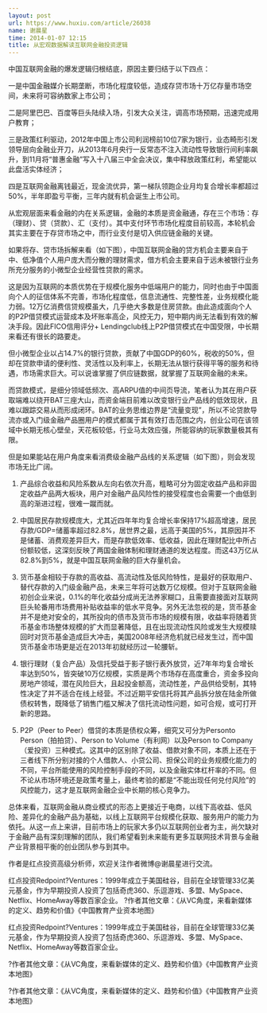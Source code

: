 ```yaml
---
layout: post
url: https://www.huxiu.com/article/26038
name: 谢晨星
time: 2014-01-07 12:15
title: 从宏观数据解读互联网金融投资逻辑
---
```

中国互联网金融的爆发逻辑归根结底，原因主要归结于以下四点：

一是中国金融媒介长期垄断，市场化程度较低，造成存贷市场十万亿存量市场空间，未来将可容纳数家上市公司；

二是阿里巴巴、百度等巨头陆续入场，引发大众关注，调高市场预期，迅速完成用户教育；

三是政策红利驱动，2012年中国上市公司利润榜前10位7家为银行，业态畸形引发领导层向金融业开刀，从2013年6月央行一反常态不注入流动性导致银行间利率飙升，到11月将“普惠金融”写入十八届三中全会决议，集中释放政策红利，希望能以此盘活实体经济；

四是互联网金融离钱最近，现金流优异，第一梯队领跑企业月均复合增长率都超过50%，半年即盈亏平衡，三年内就有机会诞生上市公司。

从宏观层面来看金融的内在关系逻辑，金融的本质是资金融通，存在三个市场：存（理财）、贷（贷款）、汇（支付）。其中支付环节市场化程度目前较高，本轮机会其实主要在于存贷市场之中，而行业支付是切入供应链金融的关键。

如果将存、贷市场拆解来看（如下图），中国互联网金融的贷方机会主要来自于中、低净值个人用户庞大而分散的理财需求，借方机会主要来自于远未被银行业务所充分服务的小微型企业经营性贷款的需求。

这是因为互联网的本质优势在于规模化服务中低端用户的能力，同时也由于中国面向个人的征信体系不完善，市场化程度低，信息流通性、完整性差，业务规模化能力弱。12万亿消费信贷规模虽大，几乎绝大多数是住房贷款。由此造成面向个人的P2P借贷模式运营成本及坏账率高企，风控无力，短中期内尚无法看到有效的解决手段。因此FICO信用评分+ Lendingclub线上P2P借贷模式在中国受限，中长期来看还有很长的路要走。

但小微型企业以占14.7%的银行贷款，贡献了中国GDP的60%，税收的50%，但却在贷款申请的便利性、灵活性以及利率上，长期无法从银行获得平等的服务和待遇，市场需求巨大。可以说谁掌握了供应链数据，就掌握了互联网金融的未来。

而贷款模式，是细分领域低频次、高ARPU值的中间页导流，笔者认为其在用户获取端难以绕开BAT三座大山，而资金端目前难以改变银行业产品线的低效现状，且难以跟踪交易从而形成闭环。BAT的业务思维边界是“流量变现”，所以不论贷款导流亦或入门级金融产品圈用户的模式都属于其有效打击范围之内，创业公司在该领域中长期无核心壁垒，天花板较低，行业马太效应强，所能容纳的玩家数量极其有限。

但是如果能站在用户角度来看消费级金融产品线的关系逻辑（如下图），则会发现市场无比广阔。

1. 产品综合收益和风险系数从左向右依次升高，粗略可分为固定收益产品和非固定收益产品两大板块，用户对金融产品风险性的接受程度也会需要一个由低到高的渐进过程，很难一蹴而就。

2. 中国居民存款规模庞大，尤其近四年年均复合增长率保持17%超高增速，居民存款/GDP=储蓄率超过82.8%，居世界之最，远高于美国的5%，其原因并不是储蓄、消费观差异巨大，而是存款低效率、低收益，因此在理财配比中所占份额较低，这深刻反映了两国金融体制和理财通道的发达程度。而这43万亿从82.8%到5%，就是中国互联网金融的巨大存量机会。

3. 货币基金相较于存款的高收益、高流动性及低风险特性，是最好的获取用户、替代存款的入门级金融产品，未来三年将可达数万亿规模。但对于互联网金融初创企业来说，0.1%的年化收益分成尚无法养家糊口，且需要直接面对互联网巨头轮番用市场费用补贴收益率的低水平竞争。另外无法忽视的是，货币基金并不是绝对安全的，其所投向的债市及货币市场的规模有限，收益率将随着货币基金市场整体规模的扩大而显著降低，且在出现流动性风险或发生大规模赎回时对货币基金造成巨大冲击，美国2008年经济危机就已经发生过，而中国货币基金市场更是近在2013年初就经历过一轮腰斩。

4. 银行理财（复合产品）及信托受益于影子银行表外放贷，近7年年均复合增长率达到50%，皆突破10万亿规模，实质是两个市场存在高度重合，资金多投向房地产领域，潜在风险巨大，且起投金额高，流动性差，产品供给受制，其特性决定了并不适合在线上经营。不过近期平安信托将其产品拆分放在陆金所做债权转售，既降低了销售门槛又解决了信托流动性问题，如可合规，或可打开新的思路。

5. P2P（Peer to Peer）借贷的本质是债权众筹，细究又可分为Personto Person（拍拍贷）、Person to Volume（有利网）以及Person to Company（爱投资）三种模式。这其中的区别除了收益、借款对象不同，本质上还在于三者线下所分别对接的个人借款人、小贷公司、担保公司的业务规模化能力的不同，平台所能使用的风险控制手段的不同，以及金融实体杠杆率的不同。但不论从市场环境还是政策考量上，最终考验的都是“不能出现任何兑付风险”的风控能力，这才是互联网金融企业中长期的核心竞争力。

总体来看，互联网金融从商业模式的形态上更接近于电商，以线下高收益、低风险、差异化的金融产品为基础，以线上互联网平台规模化获取、服务用户的能力为依托。从这一点上来讲，目前市场上的玩家大多仍以互联网创业者为主，尚欠缺对于金融产品有深刻理解的团队，我们希望看到未来能有更多互联网技术背景与金融产业背景相平衡的创业团队参与到其中。

作者是红点投资高级分析师，欢迎关注作者微博@谢晨星进行交流。

红点投资Redpoint?Ventures：1999年成立于美国硅谷，目前在全球管理33亿美元基金，作为早期投资人投资了包括奇虎360、乐逗游戏、多盟、MySpace、Netflix、HomeAway等数百家企业。 ?作者其他文章：《从VC角度，来看新媒体的定义、趋势和价值》《中国教育产业资本地图》

红点投资Redpoint?Ventures：1999年成立于美国硅谷，目前在全球管理33亿美元基金，作为早期投资人投资了包括奇虎360、乐逗游戏、多盟、MySpace、Netflix、HomeAway等数百家企业。

?作者其他文章：《从VC角度，来看新媒体的定义、趋势和价值》《中国教育产业资本地图》

?作者其他文章：《从VC角度，来看新媒体的定义、趋势和价值》《中国教育产业资本地图》

